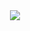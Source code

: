 <div align="center">
  <img src="https://github.com/120344124/120344124/assets/101691440/92118a53-c5b6-40bc-b130-bf8c398d7b51" />
</div>
